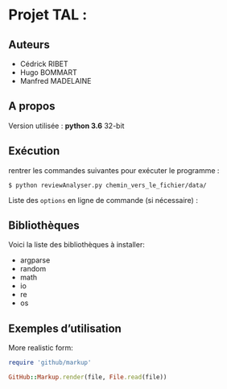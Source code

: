 # Projet TAL : 

## Auteurs
* Cédrick RIBET
* Hugo BOMMART
* Manfred MADELAINE

## A propos
Version utilisée : **python 3.6** 32-bit

## Exécution
rentrer les commandes suivantes pour exécuter le programme :
```
$ python reviewAnalyser.py chemin_vers_le_fichier/data/
```
Liste des `options` en ligne de commande (si nécessaire) : 

## Bibliothèques 
Voici la liste des bibliothèques à installer:
* argparse
* random
* math
* io
* re
* os

## Exemples d’utilisation

More realistic form:

```ruby
require 'github/markup'

GitHub::Markup.render(file, File.read(file))
```

